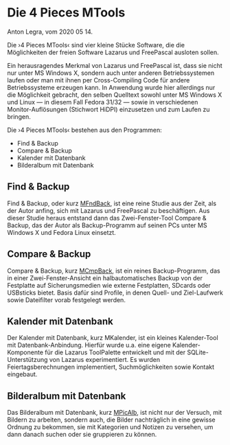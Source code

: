 # Die 4 Pieces MTools

Anton Legra, vom 2020 05 14.

Die ›4 Pieces MTools‹ sind vier kleine Stücke Software, die die Möglichkeiten der freien Software Lazarus und FreePascal ausloten sollen.

Ein herausragendes Merkmal von Lazarus und FreePascal ist, dass sie nicht nur unter MS Windows X, sondern auch unter anderen Betriebssystemen laufen oder man mit ihnen per Cross-Compiling Code für andere Betriebssysteme erzeugen kann. In Anwendung wurde hier allerdings nur die Möglichkeit gebracht, den selben Quelltext sowohl unter MS Windows X und Linux — in diesem Fall Fedora 31/32 — sowie in verschiedenen Monitor-Auflösungen (Stichwort HiDPI) einzusetzen und zum Laufen zu bringen.

Die ›4 Pieces MTools‹ bestehen aus den Programmen:

- Find & Backup
- Compare & Backup
- Kalender mit Datenbank
- Bilderalbum mit Datenbank

## Find & Backup 
Find & Backup, oder kurz [MFndBack](MFndBack.7z), ist eine reine Studie aus der Zeit, als der Autor anfing, sich mit Lazarus und FreePascal zu beschäftigen. Aus dieser Studie heraus entstand dann das Zwei-Fenster-Tool Compare & Backup, das der Autor als Backup-Programm auf seinen PCs unter MS Windows X und Fedora Linux einsetzt.

## Compare & Backup
Compare & Backup, kurz [MCmpBack](https://github.com/AntoineLegra/antoinelegra.github.io/_include/MCmpBack.7z), ist ein reines Backup-Programm, das in einer Zwei-Fenster-Ansicht ein halbautomatisches Backup von der Festplatte auf Sicherungsmedien wie externe Festplatten, SDcards oder USBsticks bietet. Basis dafür sind Profile, in denen Quell- und Ziel-Laufwerk sowie Dateifilter vorab festgelegt werden.

## Kalender mit Datenbank
Der Kalender mit Datenbank, kurz MKalender, ist ein kleines Kalender-Tool mit Datenbank-Anbindung. Hierfür wurde u.a. eine eigene Kalender-Komponente für die Lazarus ToolPalette entwickelt und mit der SQLite-Unterstützung von Lazarus experimentiert. Es wurden Feiertagsberechnungen implementiert, Suchmöglichkeiten sowie Kontakt eingebaut.

## Bilderalbum mit Datenbank
Das Bilderalbum mit Datenbank, kurz [MPicAlb](https://github.com/AntoineLegra/antoinelegra.github.io/_index/MPicAlb.7z), ist nicht nur der Versuch, mit Bildern zu arbeiten, sondern auch, die Bilder nachträglich in eine gewisse Ordnung zu bekommen, sie mit Kategorien und Notizen zu versehen, um dann danach suchen oder sie gruppieren zu können.
